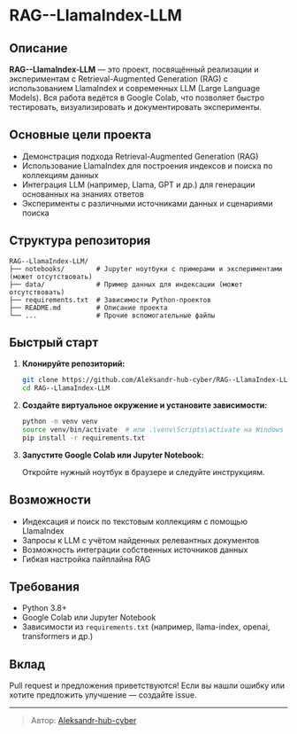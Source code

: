 # RAG--LlamaIndex-LLM

## Описание

**RAG--LlamaIndex-LLM** — это проект, посвящённый реализации и экспериментам с Retrieval-Augmented Generation (RAG) с использованием LlamaIndex и современных LLM (Large Language Models). Вся работа ведётся в Google Colab, что позволяет быстро тестировать, визуализировать и документировать эксперименты.

## Основные цели проекта

- Демонстрация подхода Retrieval-Augmented Generation (RAG)
- Использование LlamaIndex для построения индексов и поиска по коллекциям данных
- Интеграция LLM (например, Llama, GPT и др.) для генерации основанных на знаниях ответов
- Эксперименты с различными источниками данных и сценариями поиска

## Структура репозитория

```
RAG--LlamaIndex-LLM/
├── notebooks/        # Jupyter ноутбуки с примерами и экспериментами (может отсутствовать)
├── data/             # Пример данных для индексации (может отсутствовать)
├── requirements.txt  # Зависимости Python-проектов
├── README.md         # Описание проекта
└── ...               # Прочие вспомогательные файлы
```

## Быстрый старт

1. **Клонируйте репозиторий:**
   ```bash
   git clone https://github.com/Aleksandr-hub-cyber/RAG--LlamaIndex-LLM.git
   cd RAG--LlamaIndex-LLM
   ```

2. **Создайте виртуальное окружение и установите зависимости:**
   ```bash
   python -m venv venv
   source venv/bin/activate  # или .\venv\Scripts\activate на Windows
   pip install -r requirements.txt
   ```

3. **Запустите Google Colab или Jupyter Notebook:**

   Откройте нужный ноутбук в браузере и следуйте инструкциям.

## Возможности

- Индексация и поиск по текстовым коллекциям с помощью LlamaIndex
- Запросы к LLM с учётом найденных релевантных документов
- Возможность интеграции собственных источников данных
- Гибкая настройка пайплайна RAG

## Требования

- Python 3.8+
- Google Colab или Jupyter Notebook
- Зависимости из `requirements.txt` (например, llama-index, openai, transformers и др.)

## Вклад

Pull request и предложения приветствуются! Если вы нашли ошибку или хотите предложить улучшение — создайте issue.

---

> Автор: [Aleksandr-hub-cyber](https://github.com/Aleksandr-hub-cyber)
